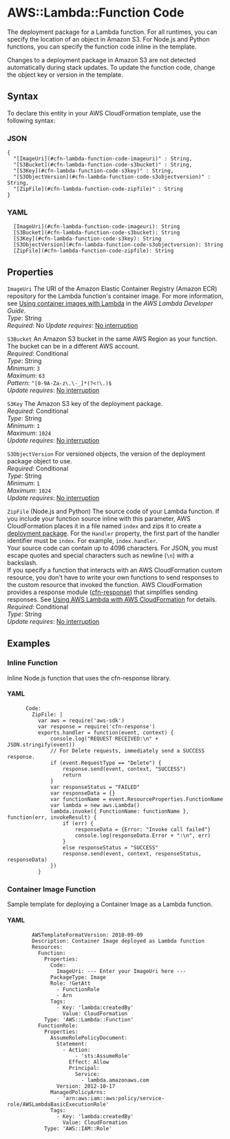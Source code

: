 # AWS::Lambda::Function Code<a name="aws-properties-lambda-function-code"></a>

The deployment package for a Lambda function\. For all runtimes, you can specify the location of an object in Amazon S3\. For Node\.js and Python functions, you can specify the function code inline in the template\.

Changes to a deployment package in Amazon S3 are not detected automatically during stack updates\. To update the function code, change the object key or version in the template\.

## Syntax<a name="aws-properties-lambda-function-code-syntax"></a>

To declare this entity in your AWS CloudFormation template, use the following syntax:

### JSON<a name="aws-properties-lambda-function-code-syntax.json"></a>

```
{
  "[ImageUri](#cfn-lambda-function-code-imageuri)" : String,
  "[S3Bucket](#cfn-lambda-function-code-s3bucket)" : String,
  "[S3Key](#cfn-lambda-function-code-s3key)" : String,
  "[S3ObjectVersion](#cfn-lambda-function-code-s3objectversion)" : String,
  "[ZipFile](#cfn-lambda-function-code-zipfile)" : String
}
```

### YAML<a name="aws-properties-lambda-function-code-syntax.yaml"></a>

```
  [ImageUri](#cfn-lambda-function-code-imageuri): String
  [S3Bucket](#cfn-lambda-function-code-s3bucket): String
  [S3Key](#cfn-lambda-function-code-s3key): String
  [S3ObjectVersion](#cfn-lambda-function-code-s3objectversion): String
  [ZipFile](#cfn-lambda-function-code-zipfile): String
```

## Properties<a name="aws-properties-lambda-function-code-properties"></a>

`ImageUri`  <a name="cfn-lambda-function-code-imageuri"></a>
The URI of the Amazon Elastic Container Registry \(Amazon ECR\) repository for the Lambda function's container image\. For more information, see [Using container images with Lambda](https://docs.aws.amazon.com/lambda/latest/dg/lambda-images.html) in the *AWS Lambda Developer Guide*\.  
*Type*: String  
*Required*: No
*Update requires*: [No interruption](https://docs.aws.amazon.com/AWSCloudFormation/latest/UserGuide/using-cfn-updating-stacks-update-behaviors.html#update-no-interrupt)

`S3Bucket`  <a name="cfn-lambda-function-code-s3bucket"></a>
An Amazon S3 bucket in the same AWS Region as your function\. The bucket can be in a different AWS account\.  
*Required*: Conditional  
*Type*: String  
*Minimum*: `3`  
*Maximum*: `63`  
*Pattern*: `^[0-9A-Za-z\.\-_]*(?<!\.)$`  
*Update requires*: [No interruption](https://docs.aws.amazon.com/AWSCloudFormation/latest/UserGuide/using-cfn-updating-stacks-update-behaviors.html#update-no-interrupt)

`S3Key`  <a name="cfn-lambda-function-code-s3key"></a>
The Amazon S3 key of the deployment package\.  
*Required*: Conditional  
*Type*: String  
*Minimum*: `1`  
*Maximum*: `1024`  
*Update requires*: [No interruption](https://docs.aws.amazon.com/AWSCloudFormation/latest/UserGuide/using-cfn-updating-stacks-update-behaviors.html#update-no-interrupt)

`S3ObjectVersion`  <a name="cfn-lambda-function-code-s3objectversion"></a>
For versioned objects, the version of the deployment package object to use\.  
*Required*: Conditional  
*Type*: String  
*Minimum*: `1`  
*Maximum*: `1024`  
*Update requires*: [No interruption](https://docs.aws.amazon.com/AWSCloudFormation/latest/UserGuide/using-cfn-updating-stacks-update-behaviors.html#update-no-interrupt)

`ZipFile`  <a name="cfn-lambda-function-code-zipfile"></a>
\(Node\.js and Python\) The source code of your Lambda function\. If you include your function source inline with this parameter, AWS CloudFormation places it in a file named `index` and zips it to create a [deployment package](https://docs.aws.amazon.com/lambda/latest/dg/deployment-package-v2.html)\. For the `Handler` property, the first part of the handler identifier must be `index`\. For example, `index.handler`\.  
Your source code can contain up to 4096 characters\. For JSON, you must escape quotes and special characters such as newline \(`\n`\) with a backslash\.  
If you specify a function that interacts with an AWS CloudFormation custom resource, you don't have to write your own functions to send responses to the custom resource that invoked the function\. AWS CloudFormation provides a response module \([cfn\-response](https://docs.aws.amazon.com/AWSCloudFormation/latest/UserGuide/cfn-lambda-function-code-cfnresponsemodule.html)\) that simplifies sending responses\. See [Using AWS Lambda with AWS CloudFormation](https://docs.aws.amazon.com/lambda/latest/dg/services-cloudformation.html) for details\.   
*Required*: Conditional  
*Type*: String  
*Update requires*: [No interruption](https://docs.aws.amazon.com/AWSCloudFormation/latest/UserGuide/using-cfn-updating-stacks-update-behaviors.html#update-no-interrupt)

## Examples<a name="aws-properties-lambda-function-code--examples"></a>

### Inline Function<a name="aws-properties-lambda-function-code--examples--Inline_Function"></a>

Inline Node\.js function that uses the cfn\-response library\.

#### YAML<a name="aws-properties-lambda-function-code--examples--Inline_Function--yaml"></a>

```
      Code:
        ZipFile: |
          var aws = require('aws-sdk')
          var response = require('cfn-response')
          exports.handler = function(event, context) {
              console.log("REQUEST RECEIVED:\n" + JSON.stringify(event))
              // For Delete requests, immediately send a SUCCESS response.
              if (event.RequestType == "Delete") {
                  response.send(event, context, "SUCCESS")
                  return
              }
              var responseStatus = "FAILED"
              var responseData = {}
              var functionName = event.ResourceProperties.FunctionName
              var lambda = new aws.Lambda()
              lambda.invoke({ FunctionName: functionName }, function(err, invokeResult) {
                  if (err) {
                      responseData = {Error: "Invoke call failed"}
                      console.log(responseData.Error + ":\n", err)
                  }
                  else responseStatus = "SUCCESS"
                  response.send(event, context, responseStatus, responseData)
              })
          }
```

### Container Image Function<a name="aws-properties-lambda-function-code--examples--ContainerImage_Function"></a>

Sample template for deploying a Container Image as a Lambda function\.

#### YAML<a name="aws-properties-lambda-function-code--examples--ContainerImage_Function--yaml"></a>

```
        AWSTemplateFormatVersion: 2010-09-09
        Description: Container Image deployed as Lambda function
        Resources:
          Function:
            Properties:
              Code:
                ImageUri: --- Enter your ImageUri here ---
              PackageType: Image
              Role: !GetAtt
                - FunctionRole
                - Arn
              Tags:
                - Key: 'lambda:createdBy'
                  Value: CloudFormation
            Type: 'AWS::Lambda::Function'
          FunctionRole:
            Properties:
              AssumeRolePolicyDocument:
                Statement:
                  - Action:
                      - 'sts:AssumeRole'
                    Effect: Allow
                    Principal:
                      Service:
                        - lambda.amazonaws.com
                Version: 2012-10-17
              ManagedPolicyArns:
                - 'arn:aws:iam::aws:policy/service-role/AWSLambdaBasicExecutionRole'
              Tags:
                - Key: 'lambda:createdBy'
                  Value: CloudFormation
            Type: 'AWS::IAM::Role'
```
